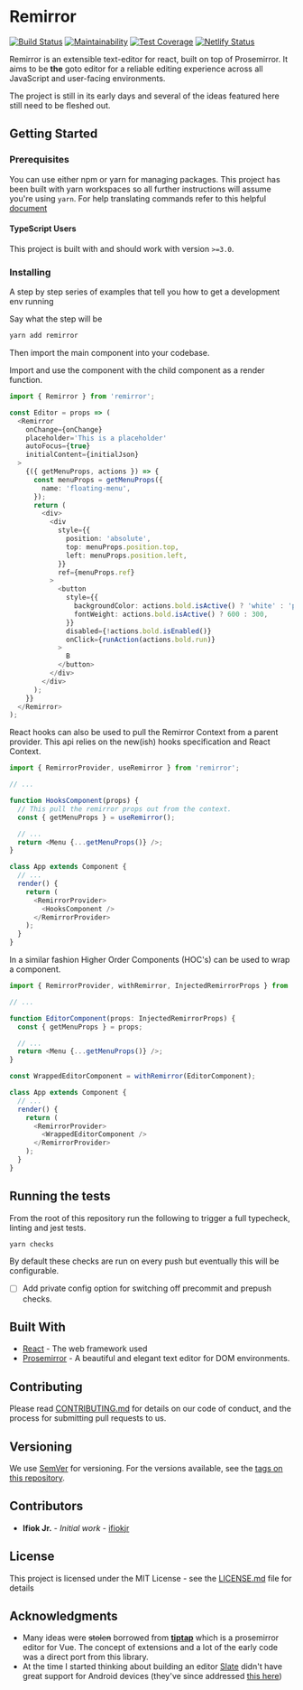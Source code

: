 # Remirror

[![Build Status](https://travis-ci.com/ifiokjr/remirror.svg?branch=master)](https://travis-ci.com/ifiokjr/remirror) [![Maintainability](https://api.codeclimate.com/v1/badges/cfd42ff63704a1cbe232/maintainability)](https://codeclimate.com/github/ifiokjr/remirror/maintainability) [![Test Coverage](https://api.codeclimate.com/v1/badges/cfd42ff63704a1cbe232/test_coverage)](https://codeclimate.com/github/ifiokjr/remirror/test_coverage) [![Netlify Status](https://api.netlify.com/api/v1/badges/f59cbf02-798f-45dd-a78c-93ec52b08d20/deploy-status)](https://app.netlify.com/sites/remirror/deploys)

Remirror is an extensible text-editor for react, built on top of Prosemirror. It aims to be **the** goto editor for a reliable editing experience across all JavaScript and user-facing environments.

The project is still in its early days and several of the ideas featured here still need to be fleshed out.

## Getting Started

### Prerequisites

You can use either npm or yarn for managing packages. This project has been built with yarn workspaces so all further instructions will assume you're using `yarn`. For help translating commands refer to this helpful [document](https://yarnpkg.com/lang/en/docs/migrating-from-npm/#toc-cli-commands-comparison)

#### TypeScript Users

This project is built with and should work with version `>=3.0`.

### Installing

A step by step series of examples that tell you how to get a development env running

Say what the step will be

```bash
yarn add remirror
```

Then import the main component into your codebase.

Import and use the component with the child component as a render function.

```ts
import { Remirror } from 'remirror';

const Editor = props => (
  <Remirror
    onChange={onChange}
    placeholder='This is a placeholder'
    autoFocus={true}
    initialContent={initialJson}
  >
    {({ getMenuProps, actions }) => {
      const menuProps = getMenuProps({
        name: 'floating-menu',
      });
      return (
        <div>
          <div
            style={{
              position: 'absolute',
              top: menuProps.position.top,
              left: menuProps.position.left,
            }}
            ref={menuProps.ref}
          >
            <button
              style={{
                backgroundColor: actions.bold.isActive() ? 'white' : 'pink',
                fontWeight: actions.bold.isActive() ? 600 : 300,
              }}
              disabled={!actions.bold.isEnabled()}
              onClick={runAction(actions.bold.run)}
            >
              B
            </button>
          </div>
        </div>
      );
    }}
  </Remirror>
);
```

React hooks can also be used to pull the Remirror Context from a parent provider. This api relies on the new(ish) hooks specification and React Context.

```ts
import { RemirrorProvider, useRemirror } from 'remirror';

// ...

function HooksComponent(props) {
  // This pull the remirror props out from the context.
  const { getMenuProps } = useRemirror();

  // ...
  return <Menu {...getMenuProps()} />;
}

class App extends Component {
  // ...
  render() {
    return (
      <RemirrorProvider>
        <HooksComponent />
      </RemirrorProvider>
    );
  }
}
```

In a similar fashion Higher Order Components (HOC's) can be used to wrap a component.

```ts
import { RemirrorProvider, withRemirror, InjectedRemirrorProps } from 'remirror';

// ...

function EditorComponent(props: InjectedRemirrorProps) {
  const { getMenuProps } = props;

  // ...
  return <Menu {...getMenuProps()} />;
}

const WrappedEditorComponent = withRemirror(EditorComponent);

class App extends Component {
  // ...
  render() {
    return (
      <RemirrorProvider>
        <WrappedEditorComponent />
      </RemirrorProvider>
    );
  }
}
```

## Running the tests

From the root of this repository run the following to trigger a full typecheck, linting and jest tests.

```bash
yarn checks
```

By default these checks are run on every push but eventually this will be configurable.

- [ ] Add private config option for switching off precommit and prepush checks.

## Built With

- [React](https://github.com/facebook/react) - The web framework used
- [Prosemirror](https://prosemirror.net) - A beautiful and elegant text editor for DOM environments.

## Contributing

Please read [CONTRIBUTING.md](https://github.com/ifiokjr/remirror/blob/master/CONTRIBUTING.md) for details on our code of conduct, and the process for submitting pull requests to us.

## Versioning

We use [SemVer](http://semver.org/) for versioning. For the versions available, see the [tags on this repository](https://github.com/ifiokjr/remirror/tags).

## Contributors

- **Ifiok Jr.** - _Initial work_ - [ifiokjr](https://github.com/ifiokjr)

## License

This project is licensed under the MIT License - see the [LICENSE.md](LICENSE.md) file for details

## Acknowledgments

- Many ideas were ~~stolen~~ borrowed from **[tiptap](https://github.com/heyscrumpy/tiptap)** which is a prosemirror editor for Vue. The concept of extensions and a lot of the early code was a direct port from this library.
- At the time I started thinking about building an editor [Slate](https://github.com/ianstormtaylor) didn't have great support for Android devices (they've since addressed [this here](https://github.com/ianstormtaylor/slate/pull/2553))

